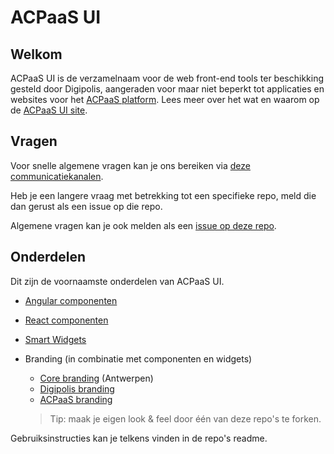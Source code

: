 # ACPaaS UI

## Welkom

ACPaaS UI is de verzamelnaam voor de web front-end tools ter beschikking gesteld door Digipolis, aangeraden voor maar niet beperkt tot applicaties en websites voor het [ACPaaS platform](https://acpaas.digipolis.be/). Lees meer over het wat en waarom op de [ACPaaS UI site](https://acpaas-ui.digipolis.be).

## Vragen

Voor snelle algemene vragen kan je ons bereiken via [deze communicatiekanalen](https://acpaas-ui.digipolis.be/contact).

Heb je een langere vraag met betrekking tot een specifieke repo, meld die dan gerust als een issue op die repo.

Algemene vragen kan je ook melden als een [issue op deze repo](https://github.com/digipolisantwerp/acpaas-ui/issues).

## Onderdelen

Dit zijn de voornaamste onderdelen van ACPaaS UI.

- [Angular componenten](https://github.com/digipolisantwerp/acpaas-ui_angular)
- [React componenten](https://github.com/digipolisantwerp/acpaas-ui_react)
- [Smart Widgets](https://github.com/digipolisantwerp/smart-widgets)
- Branding (in combinatie met componenten en widgets)
    - [Core branding](https://github.com/a-ui/core_branding_scss) (Antwerpen)
    - [Digipolis branding](https://a-ui.github.io/digipolis_branding_scss/)
    - [ACPaaS branding](https://github.com/a-ui/acpaas_branding_scss)

    > Tip: maak je eigen look & feel door één van deze repo's te forken.

Gebruiksinstructies kan je telkens vinden in de repo's readme.
